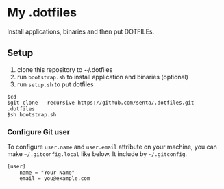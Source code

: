 # My .dotfiles

Install applications, binaries and then put DOTFILEs.

## Setup

1. clone this repository to ~/.dotfiles
2. run `bootstrap.sh` to install application and binaries (optional)
3. run `setup.sh` to put dotfiles

```
$cd
$git clone --recursive https://github.com/senta/.dotfiles.git .dotfiles
$sh bootstrap.sh
```

### Configure Git user

To configure `user.name` and `user.email` attribute on your machine, you can make `~/.gitconfig.local` like below. It include by `~/.gitconfig`.

```
[user]
    name = "Your Name"
    email = you@example.com
```
